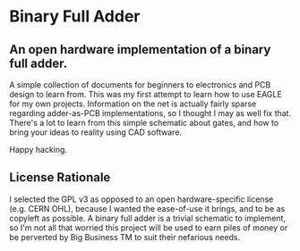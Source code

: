 # Binary Full Adder
## An open hardware implementation of a binary full adder.

A simple collection of documents for beginners to electronics and PCB design to learn from. This was my first attempt to learn how to use EAGLE for my own projects. Information on the net is actually fairly sparse regarding adder-as-PCB implementations, so I thought I may as well fix that. There's a lot to learn from this simple schematic about gates, and how to bring your ideas to reality using CAD software.

Happy hacking.

## License Rationale
I selected the GPL v3 as opposed to an open hardware-specific license (e.g. CERN OHL), because I wanted the ease-of-use it brings, and to be as copyleft as possible. A binary full adder is a trivial schematic to implement, so I'm not all that worried this project will be used to earn piles of money or be perverted by Big Business TM to suit their nefarious needs.
